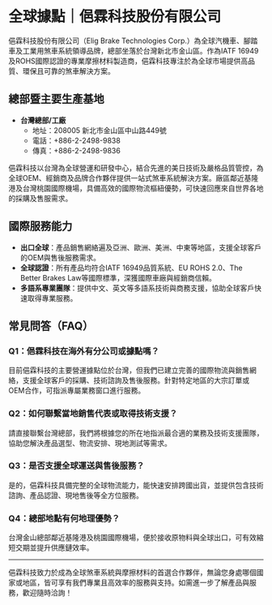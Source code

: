 # 全球據點｜俋霖科技股份有限公司

俋霖科技股份有限公司（Elig Brake Technologies Corp.）為全球汽機車、腳踏車及工業用煞車系統領導品牌，總部坐落於台灣新北市金山區。作為IATF 16949及ROHS國際認證的專業摩擦材料製造商，俋霖科技專注於為全球市場提供高品質、環保且可靠的煞車解決方案。

## 總部暨主要生產基地

- **台灣總部/工廠**
  - 地址：208005 新北市金山區中山路449號
  - 電話：+886-2-2498-9838
  - 傳真：+886-2-2498-9836

俋霖科技以台灣為全球營運和研發中心，結合先進的美日技術及嚴格品質管控，為全球OEM、經銷商及品牌合作夥伴提供一站式煞車系統解決方案。廠區鄰近基隆港及台灣桃園國際機場，具備高效的國際物流樞紐優勢，可快速回應來自世界各地的採購及售服需求。

## 國際服務能力

- **出口全球**：產品銷售網絡遍及亞洲、歐洲、美洲、中東等地區，支援全球客戶的OEM與售後服務需求。
- **全球認證**：所有產品均符合IATF 16949品質系統、EU ROHS 2.0、The Better Brakes Law等國際標準，深獲國際車廠與經銷商信賴。
- **多語系專業團隊**：提供中文、英文等多語系技術與商務支援，協助全球客戶快速取得專業服務。

## 常見問答（FAQ）

### Q1：俋霖科技在海外有分公司或據點嗎？
目前俋霖科技的主要營運據點位於台灣，但我們已建立完善的國際物流與銷售網絡，支援全球客戶的採購、技術諮詢及售後服務。針對特定地區的大宗訂單或OEM合作，可指派專屬業務窗口進行服務。

### Q2：如何聯繫當地銷售代表或取得技術支援？
請直接聯繫台灣總部，我們將根據您的所在地指派最合適的業務及技術支援團隊，協助您解決產品選型、物流安排、現地測試等需求。

### Q3：是否支援全球運送與售後服務？
是的，俋霖科技具備完整的全球物流能力，能快速安排跨國出貨，並提供包含技術諮詢、產品認證、現地售後等全方位服務。

### Q4：總部地點有何地理優勢？
台灣金山總部鄰近基隆港及桃園國際機場，便於接收原物料與全球出口，可有效縮短交期並提升供應鏈效率。

---

俋霖科技致力於成為全球煞車系統與摩擦材料的首選合作夥伴，無論您身處哪個國家或地區，皆可享有我們專業且高效率的服務與支持。如需進一步了解產品與服務，歡迎隨時洽詢！
